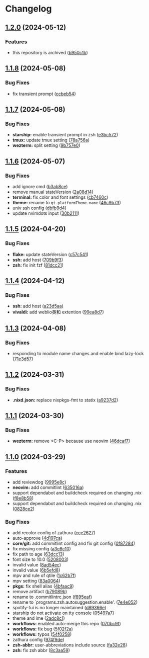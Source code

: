 # Changelog

## [1.2.0](https://github.com/misumisumi/home-manager-config/compare/v1.1.8...v1.2.0) (2024-05-12)


### Features

* this repository is archived ([b950c1b](https://github.com/misumisumi/home-manager-config/commit/b950c1be7f2d670610b60773f7945dd23d23ca86))

## [1.1.8](https://github.com/misumisumi/home-manager-config/compare/v1.1.7...v1.1.8) (2024-05-08)


### Bug Fixes

* fix transient prompt ([ccbeb54](https://github.com/misumisumi/home-manager-config/commit/ccbeb5400b5d497b9b69b7fadf440fbf2df84212))

## [1.1.7](https://github.com/misumisumi/home-manager-config/compare/v1.1.6...v1.1.7) (2024-05-08)


### Bug Fixes

* **starship:** enable transient prompt in zsh ([e3bc572](https://github.com/misumisumi/home-manager-config/commit/e3bc5723e71f23dfd452c9c2004c73bd048a0192))
* **tmux:** update tmux setting ([78a756a](https://github.com/misumisumi/home-manager-config/commit/78a756a9990b921da36dde4d81288dc51f79cd57))
* **wezterm:** split setting ([9b757e0](https://github.com/misumisumi/home-manager-config/commit/9b757e0103c1a2c9dacaf73d5369f3a070afe243))

## [1.1.6](https://github.com/misumisumi/home-manager-config/compare/v1.1.5...v1.1.6) (2024-05-07)


### Bug Fixes

* add ignore cmd ([b3ab8ce](https://github.com/misumisumi/home-manager-config/commit/b3ab8ce679132a946f2c3011650bd53598f23c09))
* remove manual stateVersion ([2a08d14](https://github.com/misumisumi/home-manager-config/commit/2a08d1422711b91fd7901d0c743ab3df625ffc4a))
* **terminal:** fix color and font settings ([cb7460c](https://github.com/misumisumi/home-manager-config/commit/cb7460c498e039446749c1da1bb84f81f19f5db5))
* **theme:** rename to `qt.platformTheme.name` ([46c9b73](https://github.com/misumisumi/home-manager-config/commit/46c9b7331a096d6e786eb7f8e500ec7aed270e8c))
* univ ssh config ([dbfb9d4](https://github.com/misumisumi/home-manager-config/commit/dbfb9d4007fd806b24a867a6620abdf72e53ac24))
* update nvimdots input ([30b2111](https://github.com/misumisumi/home-manager-config/commit/30b2111b66b3fb6823b480b8a0d52a0b45dc9318))

## [1.1.5](https://github.com/misumisumi/home-manager-config/compare/v1.1.4...v1.1.5) (2024-04-20)


### Bug Fixes

* **flake:** update stateVersion ([c57c541](https://github.com/misumisumi/home-manager-config/commit/c57c5417c60349dcf87e8ae2ff7cf992660bd962))
* **ssh:** add host ([709b9f3](https://github.com/misumisumi/home-manager-config/commit/709b9f3736f4213514d49745be748e0328ac8674))
* **zsh:** fix init fzf ([81dcc21](https://github.com/misumisumi/home-manager-config/commit/81dcc21a9d61f86a611167072f3641a77bd8a4fb))

## [1.1.4](https://github.com/misumisumi/home-manager-config/compare/v1.1.3...v1.1.4) (2024-04-12)


### Bug Fixes

* **ssh:** add host ([a23d5aa](https://github.com/misumisumi/home-manager-config/commit/a23d5aafd17b764efa46754b88a3763bc449f54a))
* **vivaldi:** add weblio英和 extention ([99ea8d7](https://github.com/misumisumi/home-manager-config/commit/99ea8d74f26137a5706c5a253fa2d1221bfd78e3))

## [1.1.3](https://github.com/misumisumi/home-manager-config/compare/v1.1.2...v1.1.3) (2024-04-08)


### Bug Fixes

* responding to module name changes and enable bind lazy-lock ([71e3d57](https://github.com/misumisumi/home-manager-config/commit/71e3d575d454a1aea9674b158538965cd5f3c26b))

## [1.1.2](https://github.com/misumisumi/home-manager-config/compare/v1.1.1...v1.1.2) (2024-03-31)


### Bug Fixes

* **.nixd.json:** replace nixpkgs-fmt to statix ([a9237d2](https://github.com/misumisumi/home-manager-config/commit/a9237d28f3ea68f0b3ac934272208c5b2f9f3bc5))

## [1.1.1](https://github.com/misumisumi/home-manager-config/compare/v1.1.0...v1.1.1) (2024-03-30)


### Bug Fixes

* **wezterm:** remove &lt;C-P&gt; because use neovim ([46dcaf7](https://github.com/misumisumi/home-manager-config/commit/46dcaf76dbf6a4433377c1513c56c8fc516c96e4))

## [1.1.0](https://github.com/misumisumi/home-manager-config/compare/v1.0.1...v1.1.0) (2024-03-29)


### Features

* add reviewdog ([9995e8c](https://github.com/misumisumi/home-manager-config/commit/9995e8c16a71f211b3aba14e61204c4ea1f43c0b))
* **neovim:** add commitlint ([635016a](https://github.com/misumisumi/home-manager-config/commit/635016adade809199a7024b080111406a3782e9a))
* support dependabot and buildcheck required on changing .nix ([f8e8b58](https://github.com/misumisumi/home-manager-config/commit/f8e8b5834206651f4c5375398ae163c660f2dcca))
* support dependabot and buildcheck required on changing .nix ([0828ce2](https://github.com/misumisumi/home-manager-config/commit/0828ce2ed10fa7e87afeb191252c7d7584994c2b))


### Bug Fixes

* add recolor config of zathura ([cce2627](https://github.com/misumisumi/home-manager-config/commit/cce2627cdf8e4b07785d87b49d35fbe1aa7c0411))
* auto-approve ([4d197ca](https://github.com/misumisumi/home-manager-config/commit/4d197cad3d99e4c951ae68f1b83c086c7e3a0065))
* **core/git:** add commitlint config and fix git config ([0f87284](https://github.com/misumisumi/home-manager-config/commit/0f872849f4d3aa2b72d902c8512d17e5f2ca301b))
* fix missing config ([a3e8c10](https://github.com/misumisumi/home-manager-config/commit/a3e8c10a11f0bda7f6b3ca400b422a088393ee4c))
* fix path to age ([63dcc13](https://github.com/misumisumi/home-manager-config/commit/63dcc13b2ce68ada156ca28f04da91864dddc37e))
* font size to 10.0 ([5208003](https://github.com/misumisumi/home-manager-config/commit/52080034665ee7c4f635287cd00b7cdae05ea761))
* invalid value ([8ad54ec](https://github.com/misumisumi/home-manager-config/commit/8ad54ec3738f11688da655472259588559c4c7e6))
* invalid value ([6b5efd8](https://github.com/misumisumi/home-manager-config/commit/6b5efd81f96aec4c5deb7b89bcf4b65af8dce7f3))
* mpv and rule of qtile ([1c62b7f](https://github.com/misumisumi/home-manager-config/commit/1c62b7ff75023e66aeaa04035051a07d35f7f3c7))
* mpv setting ([83a0064](https://github.com/misumisumi/home-manager-config/commit/83a0064ee9a653f4c721ccaa2aa395e027cdc82b))
* **pkgs:** fix shell alias ([4bfaac9](https://github.com/misumisumi/home-manager-config/commit/4bfaac96f1cd7ea9dd266ad0ae1226bbad11f675))
* remove artifact ([b79089b](https://github.com/misumisumi/home-manager-config/commit/b79089b7378d464884600796b87f9423f9930617))
* rename to .commitlintrc.json ([f895eaf](https://github.com/misumisumi/home-manager-config/commit/f895eaf2e967ce90440b5633e98e881b793b85a7))
* rename to `programs.zsh.autosuggestion.enable'. ([7e4e052](https://github.com/misumisumi/home-manager-config/commit/7e4e0528e01b552976217a6e3d0c7f31497bbed3))
* spotify-tui is no longer maintained ([d89366e](https://github.com/misumisumi/home-manager-config/commit/d89366ed5681ff161c6ee3d8a8b6dab0c0eda8f5))
* starship do not activate on tty console ([05497a7](https://github.com/misumisumi/home-manager-config/commit/05497a79cf075d5f234658b04044895707fcae76))
* theme and ime ([2adc8c1](https://github.com/misumisumi/home-manager-config/commit/2adc8c16675955150c119c92c09f19460a2623d6))
* **workflows:** enabled auto-merge this repo ([070bc9f](https://github.com/misumisumi/home-manager-config/commit/070bc9f18f14a27f508ac9c18d9be5a33894f403))
* **workflows:** fix bug ([5f02f2a](https://github.com/misumisumi/home-manager-config/commit/5f02f2ad339b62aa19c80a4b363efe436c2f4543))
* **workflows:** typos ([54f0258](https://github.com/misumisumi/home-manager-config/commit/54f0258998ebc782374bea38467e1120e1bb5f9a))
* zathura config ([974f9de](https://github.com/misumisumi/home-manager-config/commit/974f9de01a2df5233b8e606c7dc8d3dc2f7b05a9))
* **zsh-abbr:** user-abbreviations include source ([fa32e28](https://github.com/misumisumi/home-manager-config/commit/fa32e28574d5376b75ee051811d009986ae8b0f3))
* **zsh:** fix zsh abbr ([8c3aa59](https://github.com/misumisumi/home-manager-config/commit/8c3aa5933d76aa1b10ede30155c764b7ee9927c1))
